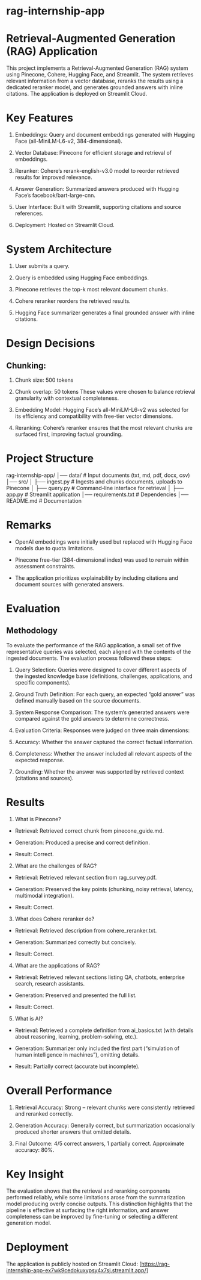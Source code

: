 # rag-internship-app

# Retrieval-Augmented Generation (RAG) Application

This project implements a Retrieval-Augmented Generation (RAG) system using Pinecone, Cohere, Hugging Face, and Streamlit. The system retrieves relevant information from a vector database, reranks the results using a dedicated reranker model, and generates grounded answers with inline citations. The application is deployed on Streamlit Cloud.

# Key Features

1. Embeddings: Query and document embeddings generated with Hugging Face (all-MiniLM-L6-v2, 384-dimensional).

2. Vector Database: Pinecone for efficient storage and retrieval of embeddings.

3. Reranker: Cohere’s rerank-english-v3.0 model to reorder retrieved results for improved relevance.

4. Answer Generation: Summarized answers produced with Hugging Face’s facebook/bart-large-cnn.

5. User Interface: Built with Streamlit, supporting citations and source references.

6. Deployment: Hosted on Streamlit Cloud.


# System Architecture

1. User submits a query.

2. Query is embedded using Hugging Face embeddings.

3. Pinecone retrieves the top-k most relevant document chunks.

4. Cohere reranker reorders the retrieved results.

5. Hugging Face summarizer generates a final grounded answer with inline citations.



# Design Decisions

## Chunking:

1. Chunk size: 500 tokens

2. Chunk overlap: 50 tokens
These values were chosen to balance retrieval granularity with contextual completeness.

3. Embedding Model:
Hugging Face’s all-MiniLM-L6-v2 was selected for its efficiency and compatibility with free-tier vector dimensions.

4. Reranking:
Cohere’s reranker ensures that the most relevant chunks are surfaced first, improving factual grounding.



# Project Structure

rag-internship-app/
│── data/                # Input documents (txt, md, pdf, docx, csv)
│── src/
│   ├── ingest.py        # Ingests and chunks documents, uploads to Pinecone
│   ├── query.py         # Command-line interface for retrieval
│   ├── app.py           # Streamlit application
│── requirements.txt     # Dependencies
│── README.md            # Documentation



# Remarks

- OpenAI embeddings were initially used but replaced with Hugging Face models due to quota limitations.

- Pinecone free-tier (384-dimensional index) was used to remain within assessment constraints.

- The application prioritizes explainability by including citations and document sources with generated answers.


# Evaluation

## Methodology

To evaluate the performance of the RAG application, a small set of five representative queries was selected, each aligned with the contents of the ingested documents. The evaluation process followed these steps:

1. Query Selection: Queries were designed to cover different aspects of the ingested knowledge base (definitions, challenges, applications, and specific components).

2. Ground Truth Definition: For each query, an expected “gold answer” was defined manually based on the source documents.

3. System Response Comparison: The system’s generated answers were compared against the gold answers to determine correctness.

4. Evaluation Criteria: Responses were judged on three main dimensions:

5. Accuracy: Whether the answer captured the correct factual information.

6. Completeness: Whether the answer included all relevant aspects of the expected response.

7. Grounding: Whether the answer was supported by retrieved context (citations and sources).

# Results

1. What is Pinecone?

- Retrieval: Retrieved correct chunk from pinecone_guide.md.

- Generation: Produced a precise and correct definition.

- Result: Correct.

2. What are the challenges of RAG?

- Retrieval: Retrieved relevant section from rag_survey.pdf.

- Generation: Preserved the key points (chunking, noisy retrieval, latency, multimodal integration).

- Result: Correct.

3. What does Cohere reranker do?

- Retrieval: Retrieved description from cohere_reranker.txt.

- Generation: Summarized correctly but concisely.

- Result: Correct.

4. What are the applications of RAG?

- Retrieval: Retrieved relevant sections listing QA, chatbots, enterprise search, research assistants.

- Generation: Preserved and presented the full list.

- Result: Correct.

5. What is AI?

- Retrieval: Retrieved a complete definition from ai_basics.txt (with details about reasoning, learning, problem-solving, etc.).

- Generation: Summarizer only included the first part (“simulation of human intelligence in machines”), omitting details.

- Result: Partially correct (accurate but incomplete).


# Overall Performance

1. Retrieval Accuracy: Strong – relevant chunks were consistently retrieved and reranked correctly.

2. Generation Accuracy: Generally correct, but summarization occasionally produced shorter answers that omitted details.

3. Final Outcome: 4/5 correct answers, 1 partially correct. Approximate accuracy: 80%.

# Key Insight

The evaluation shows that the retrieval and reranking components performed reliably, while some limitations arose from the summarization model producing overly concise outputs. This distinction highlights that the pipeline is effective at surfacing the right information, and answer completeness can be improved by fine-tuning or selecting a different generation model.

# Deployment

The application is publicly hosted on Streamlit Cloud:
[https://rag-internship-app-ex7wk9cedokuxypsy4x7sj.streamlit.app/]
